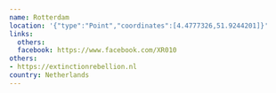 ```yaml
---
name: Rotterdam
location: '{"type":"Point","coordinates":[4.4777326,51.9244201]}'
links:
  others: 
  facebook: https://www.facebook.com/XR010
others:
- https://extinctionrebellion.nl
country: Netherlands
---
```

